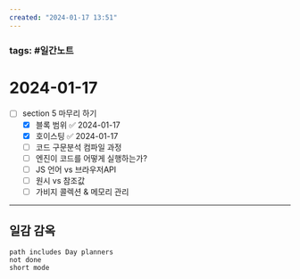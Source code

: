 ```yaml
---
created: "2024-01-17 13:51"
---
```


### tags: #일간노트
  
# 2024-01-17 
- [ ] section 5 마무리 하기
	- [x] 블록 범위 ✅ 2024-01-17
	- [x] 호이스팅 ✅ 2024-01-17
	- [ ] 코드 구문분석 컴파일 과정
	- [ ] 엔진이 코드를 어떻게 실행하는가?
	- [ ] JS 언어 vs 브라우저API
	- [ ] 원시 vs 참조값
	- [ ] 가비지 콜렉션 & 메모리 관리

---  
## 일감 감옥  
```tasks  
path includes Day planners
not done  
short mode  
```